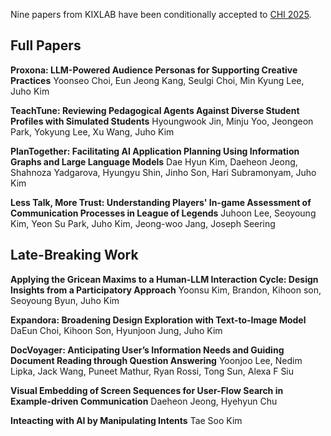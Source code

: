 Nine papers from KIXLAB have been conditionally accepted to [CHI 2025](https://chi2025.acm.org/).

## Full Papers

**Proxona: LLM-Powered Audience Personas for Supporting Creative Practices**
Yoonseo Choi, Eun Jeong Kang, Seulgi Choi, Min Kyung Lee, Juho Kim

**TeachTune: Reviewing Pedagogical Agents Against Diverse Student Profiles with Simulated Students**
Hyoungwook Jin, Minju Yoo, Jeongeon Park, Yokyung Lee, Xu Wang, Juho Kim

**PlanTogether: Facilitating AI Application Planning Using Information Graphs and Large Language Models**
Dae Hyun Kim, Daeheon Jeong, Shahnoza Yadgarova, Hyungyu Shin, Jinho Son, Hari Subramonyam, Juho Kim

**Less Talk, More Trust: Understanding Players' In-game Assessment of Communication Processes in League of Legends**
Juhoon Lee, Seoyoung Kim, Yeon Su Park, Juho Kim, Jeong-woo Jang, Joseph Seering

## Late-Breaking Work

**Applying the Gricean Maxims to a Human-LLM Interaction Cycle: Design Insights from a Participatory Approach**
Yoonsu Kim, Brandon, Kihoon son, Seoyoung Byun, Juho Kim

**Expandora: Broadening Design Exploration with Text-to-Image Model**
DaEun Choi, Kihoon Son, Hyunjoon Jung, Juho Kim

**DocVoyager: Anticipating User’s Information Needs and Guiding Document Reading through Question Answering**
Yoonjoo Lee, Nedim Lipka, Jack Wang, Puneet Mathur, Ryan Rossi, Tong Sun, Alexa F Siu

**Visual Embedding of Screen Sequences for User-Flow Search in Example-driven Communication**
Daeheon Jeong, Hyehyun Chu

**Inteacting with AI by Manipulating Intents**
Tae Soo Kim
